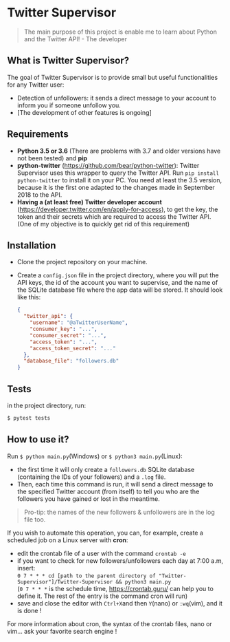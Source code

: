 # Twitter Supervisor
> The main purpose of this project is enable me to learn about Python and the Twitter API! - The developer

## What is Twitter Supervisor?
The goal of Twitter Supervisor is to provide small but useful functionalities for any Twitter user:
* Detection of unfollowers: it sends a direct message to your account to inform you if someone unfollow you.
* [The development of other features is ongoing]

## Requirements
* **Python 3.5 or 3.6** (There are problems with 3.7 and older versions have not been tested) and **pip**
* **python-twitter** (https://github.com/bear/python-twitter): Twitter Supervisor uses this wrapper to query the Twitter API. Run `pip install python-twitter` to install it on your PC. You need at least the 3.5 version, because it is the first one adapted to the changes made in September 2018 to the API.
* **Having a (at least free) Twitter developer account** (https://developer.twitter.com/en/apply-for-access), to get the key,
the token and their secrets which are required to access the Twitter API. (One of my objective is to quickly get rid of this requirement)

## Installation
* Clone the project repository on your machine.
* Create a `config.json` file in the project directory, where you will put the API keys, the id of the account you want to supervise, and the name of the SQLite database file where the app data will be stored.
It should look like this:

    ```json
    {
      "twitter_api": {
        "username": "@aTwitterUserName",
        "consumer_key": "...",
        "consumer_secret": "...",
        "access_token": "...",
        "access_token_secret": "..."
      },
      "database_file": "followers.db"
    }
    ```

## Tests
in the project directory, run: 
```bash
$ pytest tests
``` 

## How to use it?
Run `$ python main.py`(Windows) or `$ python3 main.py`(Linux):
* the first time it will only create a `followers.db` SQLite database (containing the IDs of your followers) and a `.log` file.
* Then, each time this command is run, it will send a direct message to the specified Twitter account (from itself) to tell you who are the followers you have gained or lost in the meantime.

> Pro-tip: the names of the new followers & unfollowers are in the log file too.

If you wish to automate this operation, you can, for example, create a scheduled job on a Linux server with **cron**:
* edit the crontab file of a user with the command `crontab -e`
* if you want to check for new followers/unfollowers each day at 7:00 a.m, insert:
<br/>`0 7 * * * cd [path to the parent directory of "Twitter-Supervisor"]/Twitter-Supervisor && python3 main.py`
<br/>(`0 7 * * *` is the schedule time, https://crontab.guru/ can help you to define it. The rest of the entry is the command cron will run)
* save and close the editor with `Ctrl+X`and then `Y`(nano) or `:wq`(vim), and it is done !

For more information about cron, the syntax of the crontab files, nano or vim... ask your favorite search engine !
